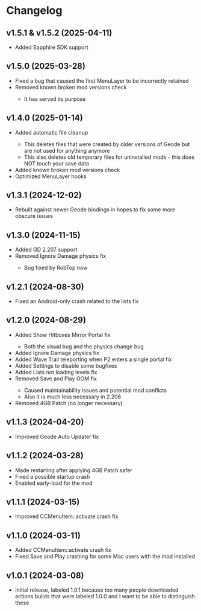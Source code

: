 # Changelog
## <cg>v1.5.1 & v1.5.2</c> (2025-04-11)
* <cg>Added</c> <cp>Sapphire SDK</c> support

## <cg>v1.5.0</c> (2025-03-28)
* <cg>Fixed</c> a bug that caused the first MenuLayer to be incorrectly retained
* <cr>Removed</c> <cj>known broken mod versions check</c>
  * It has served its purpose

## <cg>v1.4.0</c> (2025-01-14)
* <cg>Added</c> <cj>automatic file cleanup</c>
  * This deletes files that were created by older versions of Geode but are not used for anything anymore
  * This also deletes old temporary files for uninstalled mods - this does NOT touch your save data
* <cg>Added</c> <cj>known broken mod versions check</c>
* <cg>Optimized</c> MenuLayer hooks

## <cg>v1.3.1</c> (2024-12-02)
* Rebuilt against newer Geode bindings in hopes to fix some more obscure issues

## <cg>v1.3.0</c> (2024-11-15)
* <cg>Added</c> <cj>GD 2.207</c> support
* <cr>Removed</c> <cj>Ignore Damage</c> <co>physics</c> fix
  * Bug fixed by RobTop now

## <cg>v1.2.1</c> (2024-08-30)
* <cg>Fixed</c> an <cp>Android-only</c> crash related to the lists fix

## <cg>v1.2.0</c> (2024-08-29)
* <cg>Added</c> <cj>Show Hitboxes</c> <co>Mirror Portal</c> fix
  * Both the visual bug and the physics change bug
* <cg>Added</c> <cj>Ignore Damage</c> <co>physics</c> fix
* <cg>Added</c> <cj>Wave Trail</c> teleporting when P2 enters a single portal fix
* <cg>Added</c> <cj>Settings</c> to disable some bugfixes
* <cg>Added</c> <cj>Lists</c> not loading levels fix
* <cr>Removed</c> <cj>Save and Play OOM fix</c>
  * Caused maintainability issues and potential mod conflicts
  * Also it is much less necessary in 2.206
* <cr>Removed</c> <cj>4GB Patch</c> (no longer necessary)

## <cg>v1.1.3</c> (2024-04-20)
* <cg>Improved</c> <cj>Geode Auto Updater</c> fix

## <cg>v1.1.2</c> (2024-03-28)
* <cg>Made</c> <cj>restarting</c> after applying <co>4GB Patch</c> <cy>safer</c>
* <cg>Fixed</c> a possible startup <cr>crash</c>
* <cg>Enabled</c> <cj>early-load</c> for the mod

## <cg>v1.1.1</c> (2024-03-15)
* <cg>Improved</c> <cj>CCMenuItem::activate</c> <cr>crash</c> fix

## <cg>v1.1.0</c> (2024-03-11)
* <cg>Added</c> <cj>CCMenuItem::activate</c> <cr>crash</c> fix
* <cg>Fixed</c> <cj>Save and Play</c> crashing for some <co>Mac</c> users with the mod installed

## <cg>v1.0.1</c> (2024-03-08)
* Initial release, labeled 1.0.1 because too many people downloaded actions builds that were labeled 1.0.0 and I want to be able to distinguish these